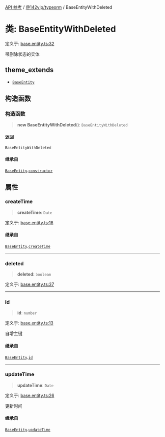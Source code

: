 [API 参考](../wiki/Home) / [@142vip/typeorm](../wiki/@142vip.typeorm) / BaseEntityWithDeleted

# 类: BaseEntityWithDeleted

定义于: [base.entity.ts:32](https://github.com/142vip/core-x/blob/5281e59d2cdd2de59e1ea761d17ed7fe118d1e60/packages/typeorm/src/base.entity.ts#L32)

带删除状态的实体

## theme\_extends

* [`BaseEntity`](../wiki/@142vip.typeorm.%E7%B1%BB.BaseEntity)

## 构造函数

### 构造函数

> **new BaseEntityWithDeleted**(): `BaseEntityWithDeleted`

#### 返回

`BaseEntityWithDeleted`

#### 继承自

[`BaseEntity`](../wiki/@142vip.typeorm.%E7%B1%BB.BaseEntity).[`constructor`](../wiki/@142vip.typeorm.%E7%B1%BB.BaseEntity#constructor)

## 属性

### createTime

> **createTime**: `Date`

定义于: [base.entity.ts:18](https://github.com/142vip/core-x/blob/5281e59d2cdd2de59e1ea761d17ed7fe118d1e60/packages/typeorm/src/base.entity.ts#L18)

#### 继承自

[`BaseEntity`](../wiki/@142vip.typeorm.%E7%B1%BB.BaseEntity).[`createTime`](../wiki/@142vip.typeorm.%E7%B1%BB.BaseEntity#createtime)

***

### deleted

> **deleted**: `boolean`

定义于: [base.entity.ts:37](https://github.com/142vip/core-x/blob/5281e59d2cdd2de59e1ea761d17ed7fe118d1e60/packages/typeorm/src/base.entity.ts#L37)

***

### id

> **id**: `number`

定义于: [base.entity.ts:13](https://github.com/142vip/core-x/blob/5281e59d2cdd2de59e1ea761d17ed7fe118d1e60/packages/typeorm/src/base.entity.ts#L13)

自增主键

#### 继承自

[`BaseEntity`](../wiki/@142vip.typeorm.%E7%B1%BB.BaseEntity).[`id`](../wiki/@142vip.typeorm.%E7%B1%BB.BaseEntity#id)

***

### updateTime

> **updateTime**: `Date`

定义于: [base.entity.ts:26](https://github.com/142vip/core-x/blob/5281e59d2cdd2de59e1ea761d17ed7fe118d1e60/packages/typeorm/src/base.entity.ts#L26)

更新时间

#### 继承自

[`BaseEntity`](../wiki/@142vip.typeorm.%E7%B1%BB.BaseEntity).[`updateTime`](../wiki/@142vip.typeorm.%E7%B1%BB.BaseEntity#updatetime)
